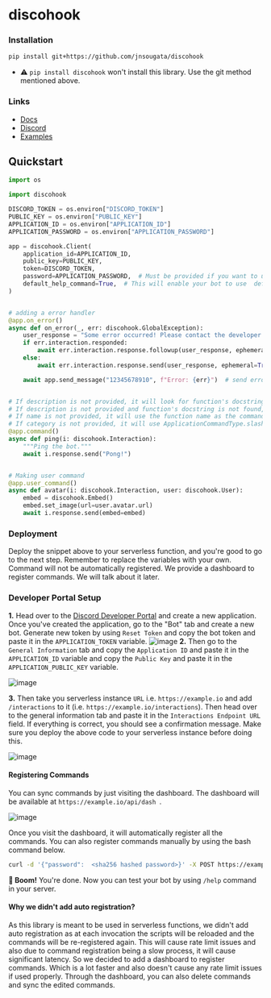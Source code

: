 # discohook

### Installation

```bash
pip install git+https://github.com/jnsougata/discohook
```
- ⚠️ `pip install discohook` won't install this library. Use the git method mentioned above.

### Links

- [Docs](https://discohook.readthedocs.io/en/latest/)
- [Discord](https://discord.gg/5PwqKbM7wu)
- [Examples](examples)

## Quickstart

```python
import os

import discohook

DISCORD_TOKEN = os.environ["DISCORD_TOKEN"]
PUBLIC_KEY = os.environ["PUBLIC_KEY"]
APPLICATION_ID = os.environ["APPLICATION_ID"]
APPLICATION_PASSWORD = os.environ["APPLICATION_PASSWORD"]

app = discohook.Client(
    application_id=APPLICATION_ID,
    public_key=PUBLIC_KEY,
    token=DISCORD_TOKEN,
    password=APPLICATION_PASSWORD,  # Must be provided if you want to use the dashboard.
    default_help_command=True,  # This will enable your bot to use  default help command (/help).
)


# adding a error handler
@app.on_error()
async def on_error(_, err: discohook.GlobalException):
    user_response = "Some error occurred! Please contact the developer."
    if err.interaction.responded:
        await err.interaction.response.followup(user_response, ephemeral=True)
    else:
        await err.interaction.response.send(user_response, ephemeral=True)

    await app.send_message("12345678910", f"Error: {err}")  # send error to a channel in development server


# If description is not provided, it will look for function's docstring.
# If description is not provided and function's docstring is not found, it will raise ValueError.
# If name is not provided, it will use the function name as the command name. (in this case, "ping")
# If category is not provided, it will use ApplicationCommandType.slash as the command category.
@app.command()
async def ping(i: discohook.Interaction):
    """Ping the bot."""
    await i.response.send("Pong!")


# Making user command
@app.user_command()
async def avatar(i: discohook.Interaction, user: discohook.User):
    embed = discohook.Embed()
    embed.set_image(url=user.avatar.url)
    await i.response.send(embed=embed)

```
### Deployment
Deploy the snippet above to your serverless function, and you're good to go to the next step.
Remember to replace the variables with your own.
Command will not be automatically registered.
We provide a dashboard to register commands.
We will talk about it later.

### Developer Portal Setup
**1.** Head over to the [Discord Developer Portal](https://discord.com/developers/applications) and create a new application. Once you've created the application, go to the "Bot" tab and create a new bot. Generate new token by using `Reset Token` and copy the bot token and paste it in the `APPLICATION_TOKEN` variable.
![image](https://user-images.githubusercontent.com/53375272/205481601-934f7304-96a1-493f-82ed-91a3890e6352.png)
**2.** Then go to the `General Information` tab and copy the `Application ID` and paste it in the `APPLICATION_ID` variable and copy the `Public Key` and paste it in the `APPLICATION_PUBLIC_KEY` variable.

![image](https://user-images.githubusercontent.com/53375272/205481675-5e2f338f-7524-4e70-af65-bacfa48d1541.png)

**3.** Then take you serverless instance `URL` i.e. `https://example.io` and add `/interactions` to it (i.e. `https://example.io/interactions`). Then head over to the general information tab and paste it in the `Interactions Endpoint URL` field. If everything is correct, you should see a confirmation message. Make sure you deploy the above code to your serverless instance before doing this.

![image](https://user-images.githubusercontent.com/53375272/205481706-3ecae6ba-1c98-4b55-bcfd-bf42ac1ad10e.png)


#### Registering Commands
You can sync commands by just visiting the dashboard.
The dashboard will be available at `https://example.io/api/dash `. 

![image](https://github.com/jnsougata/discohook/assets/53375272/b174878b-7aac-4e05-83cc-62f00dfa8c80)

Once you visit the dashboard, it will automatically register all the commands. 
You can also register commands manually by using the bash command below.   
```bash
curl -d '{"password":  <sha256 hashed password>}' -X POST https://example.io/api/sync  
```

**🎉 Boom!** You're done. Now you can test your bot by using ` /help ` command in your server.

#### Why we didn't add auto registration?
As this library is meant to be used in serverless functions,
we didn't add auto registration as at each invocation the scripts will be reloaded
and the commands will be re-registered again.
This will cause rate limit issues and also due to command registration being a slow process,
it will cause significant latency.
So we decided to add a dashboard to register commands.
Which is a lot faster and also doesn't cause any rate limit issues if used properly.
Through the dashboard, you can also delete commands and sync the edited commands.
